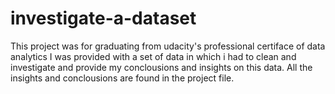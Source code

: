 # investigate-a-dataset
This project was for graduating from udacity's professional certiface of data analytics
I was provided with a set of data in which i had to clean and investigate and provide
my conclousions and insights on this data.
All the insights and conclousions are found in the project file.
